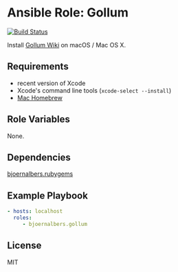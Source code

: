Ansible Role: Gollum
====================

[![Build Status](https://travis-ci.org/bjoernalbers/ansible-role-gollum.svg?branch=master)](https://travis-ci.org/bjoernalbers/ansible-role-gollum)

Install [Gollum Wiki](https://github.com/gollum/gollum) on macOS / Mac OS X.

Requirements
------------

- recent version of Xcode
- Xcode's command line tools (`xcode-select --install`)
- [Mac Homebrew](http://brew.sh)

Role Variables
--------------

None.

Dependencies
------------

[bjoernalbers.rubygems](https://galaxy.ansible.com/bjoernalbers/rubygems/)

Example Playbook
----------------

```yaml
- hosts: localhost
  roles:
     - bjoernalbers.gollum
```

License
-------

MIT
